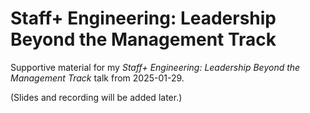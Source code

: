 # Staff+ Engineering: Leadership Beyond the Management Track

Supportive material for my *Staff+ Engineering: Leadership Beyond the Management Track* talk from 2025-01-29.

(Slides and recording will be added later.)
